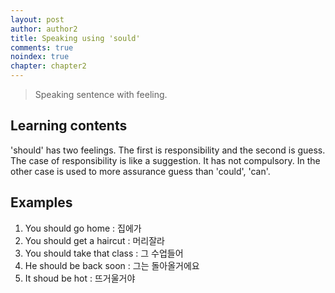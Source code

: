 ```yaml
---
layout: post
author: author2
title: Speaking using 'sould' 
comments: true
noindex: true
chapter: chapter2
---
```

>Speaking sentence with feeling.

## Learning contents
'should' has two feelings. The first is responsibility and the second is guess.  The case of  responsibility is like a suggestion. It has not compulsory.
In the other case is used to more assurance guess than 'could', 'can'.

## Examples
1. You should go home 
: 집에가
2. You should get a haircut 
: 머리잘라
3. You should take that class 
: 그 수업들어
4. He should be back soon 
: 그는 돌아올거에요
5. It shoud be hot 
: 뜨거울거야
